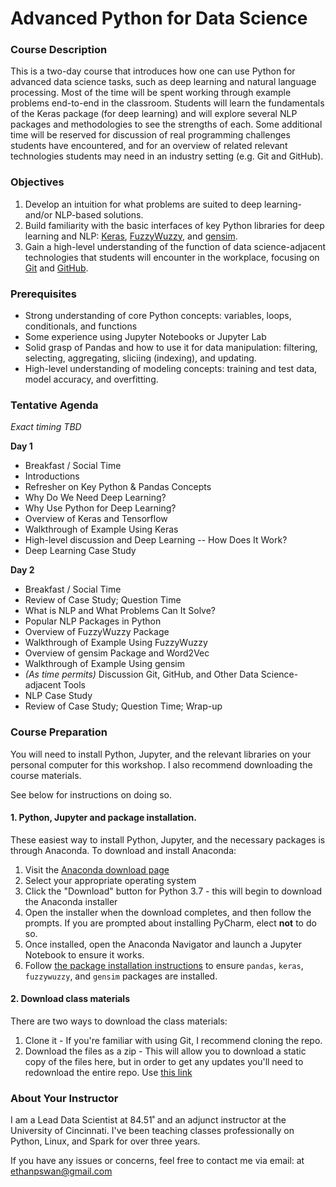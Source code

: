 # Advanced Python for Data Science

### Course Description

This is a two-day course that introduces how one can use Python for advanced data science tasks, such as deep learning and natural language processing.
Most of the time will be spent working through example problems end-to-end in the classroom.
Students will learn the fundamentals of the Keras package (for deep learning) and will explore several NLP packages and methodologies to see the strengths of each.
Some additional time will be reserved for discussion of real programming challenges students have encountered, and for an overview of related relevant technologies students may need in an industry setting (e.g. Git and GitHub).

### Objectives

1. Develop an intuition for what problems are suited to deep learning- and/or NLP-based solutions.
2. Build familiarity with the basic interfaces of key Python libraries for deep learning and NLP: [Keras](http://keras.io), [FuzzyWuzzy](https://github.com/seatgeek/fuzzywuzzy), and [gensim](https://radimrehurek.com/gensim/).
3. Gain a high-level understanding of the function of data science-adjacent technologies that students will encounter in the workplace, focusing on [Git](https://git-scm.com) and [GitHub](https://github.com).

### Prerequisites

- Strong understanding of core Python concepts: variables, loops, conditionals, and functions
- Some experience using Jupyter Notebooks or Jupyter Lab
- Solid grasp of Pandas and how to use it for data manipulation: filtering, selecting, aggregating, sliciing (indexing), and updating.
- High-level understanding of modeling concepts: training and test data, model accuracy, and overfitting.

### Tentative Agenda
*Exact timing TBD*

**Day 1**
- Breakfast / Social Time
- Introductions
- Refresher on Key Python & Pandas Concepts
- Why Do We Need Deep Learning?
- Why Use Python for Deep Learning?
- Overview of Keras and Tensorflow
- Walkthrough of Example Using Keras
- High-level discussion and Deep Learning -- How Does It Work?
- Deep Learning Case Study

**Day 2**
- Breakfast / Social Time
- Review of Case Study; Question Time
- What is NLP and What Problems Can It Solve?
- Popular NLP Packages in Python
- Overview of FuzzyWuzzy Package
- Walkthrough of Example Using FuzzyWuzzy
- Overview of gensim Package and Word2Vec
- Walkthrough of Example Using gensim
- *(As time permits)* Discussion Git, GitHub, and Other Data Science-adjacent Tools
- NLP Case Study
- Review of Case Study; Question Time; Wrap-up


### Course Preparation

You will need to install Python, Jupyter, and the relevant libraries on your personal computer for this workshop. I also recommend downloading the course materials.

See below for instructions on doing so.

#### 1. Python, Jupyter and package installation.

These easiest way to install Python, Jupyter, and the necessary packages is through Anaconda. To download and install Anaconda:

1. Visit the [Anaconda download page](https://www.anaconda.com/distribution/)
2. Select your appropriate operating system
3. Click the "Download" button for Python 3.7 - this will begin to download the Anaconda installer
4. Open the installer when the download completes, and then follow the prompts. If you are prompted about installing PyCharm, elect **not** to do so.
5. Once installed, open the Anaconda Navigator and launch a Jupyter Notebook to ensure it works.
6. Follow [the package installation instructions](https://docs.anaconda.com/anaconda/navigator/tutorials/manage-packages/#installing-a-package) to ensure `pandas`, `keras`, `fuzzywuzzy`, and `gensim` packages are installed.

#### 2. Download class materials

There are two ways to download the class materials:

1. Clone it - If you're familiar with using Git, I recommend cloning the repo.
2. Download the files as a zip - This will allow you to download a static copy of the files here, but in order to get any updates you'll need to redownload the entire repo. Use [this link](https://github.com/uc-python/advanced-python-datasci/archive/master.zip)

### About Your Instructor
I am a Lead Data Scientist at 84.51˚ and an adjunct instructor at the University of Cincinnati.
I've been teaching classes professionally on Python, Linux, and Spark for over three years.

If you have any issues or concerns, feel free to contact me via email: at [ethanpswan@gmail.com](mailto:ethanpswan@gmail.com)
